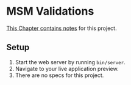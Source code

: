 # MSM Validations

[This Chapter contains notes](https://chapters.firstdraft.com/chapters/844) for this project.

## Setup

1. Start the web server by running `bin/server`.
1. Navigate to your live application preview.
1. There are no specs for this project.
